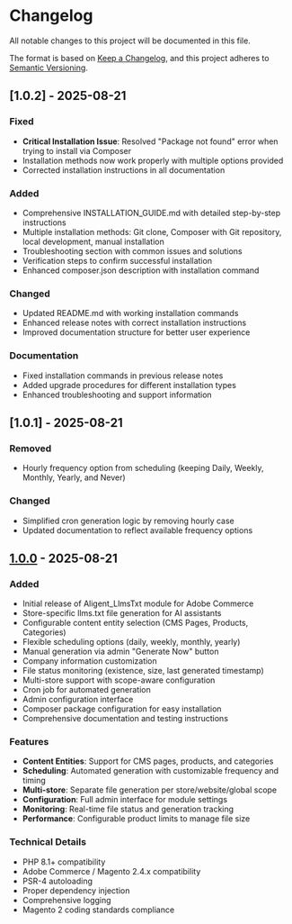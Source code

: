 # Changelog

All notable changes to this project will be documented in this file.

The format is based on [Keep a Changelog](https://keepachangelog.com/en/1.0.0/),
and this project adheres to [Semantic Versioning](https://semver.org/spec/v2.0.0.html).

## [1.0.2] - 2025-08-21

### Fixed
- **Critical Installation Issue**: Resolved "Package not found" error when trying to install via Composer
- Installation methods now work properly with multiple options provided
- Corrected installation instructions in all documentation

### Added
- Comprehensive INSTALLATION_GUIDE.md with detailed step-by-step instructions
- Multiple installation methods: Git clone, Composer with Git repository, local development, manual installation
- Troubleshooting section with common issues and solutions
- Verification steps to confirm successful installation
- Enhanced composer.json description with installation command

### Changed
- Updated README.md with working installation commands
- Enhanced release notes with correct installation instructions
- Improved documentation structure for better user experience

### Documentation
- Fixed installation commands in previous release notes
- Added upgrade procedures for different installation types
- Enhanced troubleshooting and support information

## [1.0.1] - 2025-08-21

### Removed
- Hourly frequency option from scheduling (keeping Daily, Weekly, Monthly, Yearly, and Never)

### Changed
- Simplified cron generation logic by removing hourly case
- Updated documentation to reflect available frequency options

## [1.0.0] - 2025-08-21

### Added
- Initial release of Aligent_LlmsTxt module for Adobe Commerce
- Store-specific llms.txt file generation for AI assistants
- Configurable content entity selection (CMS Pages, Products, Categories)
- Flexible scheduling options (daily, weekly, monthly, yearly)
- Manual generation via admin "Generate Now" button
- Company information customization
- File status monitoring (existence, size, last generated timestamp)
- Multi-store support with scope-aware configuration
- Cron job for automated generation
- Admin configuration interface
- Composer package configuration for easy installation
- Comprehensive documentation and testing instructions

### Features
- **Content Entities**: Support for CMS pages, products, and categories
- **Scheduling**: Automated generation with customizable frequency and timing
- **Multi-store**: Separate file generation per store/website/global scope
- **Configuration**: Full admin interface for module settings
- **Monitoring**: Real-time file status and generation tracking
- **Performance**: Configurable product limits to manage file size

### Technical Details
- PHP 8.1+ compatibility
- Adobe Commerce / Magento 2.4.x compatibility
- PSR-4 autoloading
- Proper dependency injection
- Comprehensive logging
- Magento 2 coding standards compliance

[1.0.0]: https://github.com/aligent/magento2-llms-txt/releases/tag/1.0.0